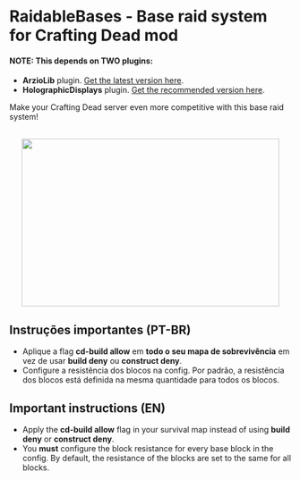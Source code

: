 # RaidableBases - Base raid system for Crafting Dead mod
#### NOTE: This depends on TWO plugins:
- **ArzioLib** plugin. [Get the latest version here](https://github.com/Arzio/ArzioLib/releases).
- **HolographicDisplays** plugin. [Get the recommended version here](https://dev.bukkit.org/projects/holographic-displays/files/878923/download).

Make your Crafting Dead server even more competitive with this base raid system!

<p align="center">
  <br>
  <a href="https://www.youtube.com/watch?v=EyKIsZ8s3C8" target="_blank">
    <img width="460" height="300" src="https://img.youtube.com/vi/EyKIsZ8s3C8/0.jpg">
  </a>
</p>

## Instruções importantes (PT-BR)
- Aplique a flag **cd-build allow** em **todo o seu mapa de sobrevivência** em vez de usar **build deny** ou **construct deny**.
- Configure a resistência dos blocos na config. Por padrão, a resistência dos blocos está definida na mesma quantidade para todos os blocos.

## Important instructions (EN)
- Apply the **cd-build allow** flag in your survival map instead of using **build deny** or **construct deny**.
- You **must** configure the block resistance for every base block in the config. By default, the resistance of the blocks are set to the same for all blocks.
